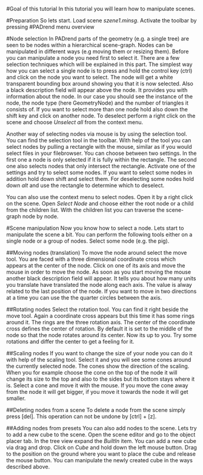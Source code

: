 #Goal of this tutorial
In this tutorial you will learn how to manipulate scenes.

#Preparation
So lets start.
Load scene _szene1.minsg_.
Activate the toolbar by pressing <!--TODO which key is needed?-->
#PADrend menu overview

#Node selection
In PADrend parts of the geometry (e.g. a single tree) are seen to be nodes within a hierarchical scene-graph. 
Nodes can be manipulated in different ways (e.g moving them or resizing them).
Before you can manipulate a node you need first to select it.
There are a few selection techniques which will be explained in this part.
The simplest way how you can select a single node is to press and hold the control key (ctrl) and click on the node you want to select.
The node will get a white transparent bounding box around showing you that it is now selected.
Also a black description field will appear above the node.
It provides you with information about the node.
In our case you should see the instance of the node, the node type (here GeometryNode) and the number of triangles it consists of.
If you want to select more than one node hold also down the shift key and click on another node.
To deselect perform a right click on the scene and choose _Unselect all_ from the context menu. 

Another way of selecting nodes via mouse is by using the selection tool.
You can find the selection tool in the toolbar.
With help of the tool you can select nodes by pulling a rectangle with the mouse, similar as if you would select files in your filebrowser.
You can choose between two settings.
In the first one a node is only selected if it is fully within the rectangle.
The second one also selects nodes that only intersect the rectangle.
Activate one of the settings and try to select some nodes.
If you want to select some nodes in addition hold down shift and select them.
For deselecting some nodes hold down _alt_ and use the rectangle to determine which to deselect.  

You can also use the context menu to select nodes.
Open it by a right click on the scene.
Open _Select Node_ and choose either the root node or a child from the children list.
With the children list you can traverse the scene-graph node by node.

#Scene manipulation
Now you know how to select a node.
Lets start to manipulate the scene a bit.
You can perform the following tools either on a single node or a group of nodes.
Select some node (e.g. the pig).

##Moving nodes (translation)
To move the node around select the move tool.
You are faced with a three dimensional coordinate cross which appears at the center of the node.
Click on one of its axis and move the mouse in order to move the node.
As soon as you start moving the mouse another black description field will appear.
It tells you about how many units you translate have translated the node along each axis.
The value is alway related to the last position of the node.
If you want to move in two directions at a time you can use the the quarter circles between the axis.

##Rotating nodes
Select the rotation tool.
You can find it right beside the move tool.
Again a coordinate cross appears but this time it has some rings around it.
The rings are the three rotation axis.
The center of the coordinate cross defines the center of rotation.
By default it is set to the middle of the node so that the node rotates around its center.
Now its up to you.
Try some rotations and differ the center to get a feeling for it.

##Scaling nodes
If you want to change the size of your node you can do it with help of the scaling tool.
Select it and you will see some cones around the currently selected node. 
The cones show the direction of the scaling.
When you for example choose the cone on the top of the node it will change its size to the top and also to the sides but its bottom stays where it is.
Select a cone and move it with the mouse.
If you move the cone away from the node it will get bigger, if you move it towards the node it will get smaller.

##Deleting nodes from a scene
To delete a node from the scene simply press [del].
This operation can not be undone by [ctrl] + [z].

##Adding nodes from presets
You can also add nodes to the scene.
Lets try to add a new cube to the scene.
Open the scene editor and go to the object placer tab.
In the tree view expand the _BuiltIn_ item.
You can add a new cube via drag and drop.
Click on _Cube_ and hold down the left mouse button.
Drag to the position on the ground where you want to place the cube and release the mouse button.
You can manipulate the newly created cube in the ways described above.


